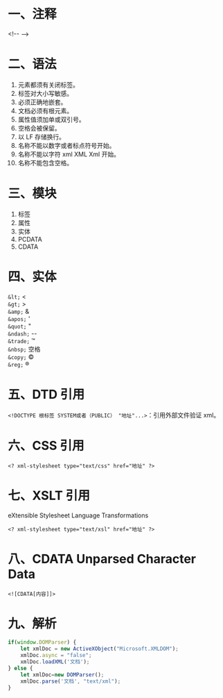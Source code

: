 # 一、注释

\<!-- --\>

# 二、语法

1. 元素都须有关闭标签。
2. 标签对大小写敏感。
3. 必须正确地嵌套。
4. 文档必须有根元素。
5. 属性值须加单或双引号。
6. 空格会被保留。
7. 以 LF 存储换行。
8. 名称不能以数字或者标点符号开始。
9. 名称不能以字符 xml XML Xml 开始。
10. 名称不能包含空格。

# 三、模块

1. 标签
2. 属性
3. 实体
4. PCDATA
5. CDATA

# 四、实体

`&lt;` <  
`&gt;` >  
`&amp;` &  
`&apos;` '  
`&quot;` "  
`&ndash;` --  
`&trade;` ™  
`&nbsp;` 空格  
`&copy;` ©  
`&reg;` ®  

# 五、DTD 引用

`<!DOCTYPE 根标签 SYSTEM或者（PUBLIC） "地址"...>`：引用外部文件验证 xml。

# 六、CSS 引用

`<? xml-stylesheet type="text/css" href="地址" ?>`

# 七、XSLT 引用

eXtensible Stylesheet Language Transformations

`<? xml-stylesheet type="text/xsl" href="地址" ?>`

# 八、CDATA Unparsed Character Data

`<![CDATA[内容]]>`

# 九、解析

```JavaScript
if(window.DOMParser) {
    let xmlDoc = new ActiveXObject("Microsoft.XMLDOM");
    xmlDoc.async = "false";
    xmlDoc.loadXML('文档');
} else {
    let xmlDoc=new DOMParser();
    xmlDoc.parse('文档', "text/xml");
}
```
